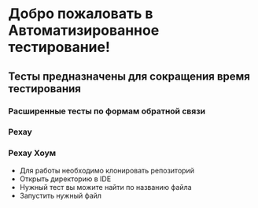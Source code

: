 # Добро пожаловать в Автоматизированное тестирование!
## Тесты предназначены для сокращения время тестирования
### Расширенные тесты по формам обратной связи
### Рехау
### Рехау Хоум
- Для работы необходимо клонировать репозиторий
- Открыть директорию в IDE
- Нужный тест вы можите найти по названию файла
- Запустить нужный файл

